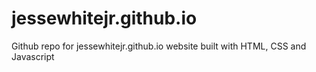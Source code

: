 # jessewhitejr.github.io
Github repo for jessewhitejr.github.io website built with HTML, CSS and Javascript
